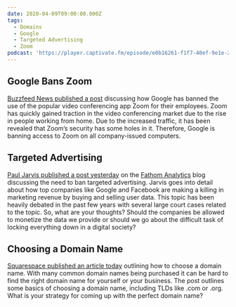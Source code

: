 ```yaml
---
date: 2020-04-09T09:00:00.000Z
tags:
  - Domains
  - Google
  - Targeted Advertising
  - Zoom
podcast: 'https://player.captivate.fm/episode/e0b16261-f1f7-40ef-9e1e-28d61378af5d'
---
```


## Google Bans Zoom

[Buzzfeed News published a post](https://www.buzzfeednews.com/article/pranavdixit/google-bans-zoom) discussing how Google has banned the use of the popular video conferencing app Zoom for their employees. Zoom has quickly gained traction in the video conferencing market due to the rise in people working from home. Due to the increased traffic, it has been revealed that Zoom’s security has some holes in it. Therefore, Google is banning access to Zoom on all company-issued computers.

## Targeted Advertising

[Paul Jarvis published a post yesterday](https://usefathom.com/blog/targeted-ads) on the [Fathom Analytics](https://usefathom.com/) blog discussing the need to ban targeted advertising. Jarvis goes into detail about how top companies like Google and Facebook are making a killing in marketing revenue by buying and selling user data. This topic has been heavily debated in the past few years with several large court cases related to the topic. So, what are your thoughts? Should the companies be allowed to monetize the data we provide or should we go about the difficult task of locking everything down in a digital society?

## Choosing a Domain Name

[Squarespace published an article today](https://www.squarespace.com/blog/how-to-get-a-domain-name) outlining how to choose a domain name. With many common domain names being purchased it can be hard to find the right domain name for yourself or your business. The post outlines some basics of choosing a domain name, including TLDs like .com or .org. What is your strategy for coming up with the perfect domain name?
